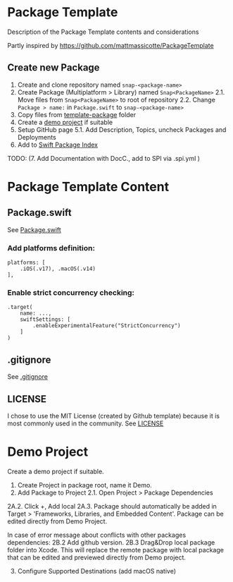 # Package Template

Description of the Package Template contents and considerations

Partly inspired by https://github.com/mattmassicotte/PackageTemplate


##  Create new Package

1. Create and clone repository named `snap-<package-name>`
2. Create Package (Multiplatform > Library) named `Snap<PackageName>`
2.1. Move files from `Snap<PackageName>` to root of repository
2.2. Change `Package > name:` in `Package.swift` to `snap-<package-name>`
3. Copy files from [template-package](./template-package/) folder
4. Create a [demo project](#demo-project) if suitable
5. Setup GitHub page
5.1. Add Description, Topics, uncheck Packages and Deployments 
6. Add to [Swift Package Index](https://swiftpackageindex.com)

TODO:
(7. Add Documentation with DocC., add to SPI via .spi.yml )


# Package Template Content

## Package.swift
See [Package.swift](./package-template/Package.swift)

### Add platforms definition:

```
platforms: [
    .iOS(.v17), .macOS(.v14)
],
```

### Enable strict concurrency checking:

```
.target(
    name: ...,
    swiftSettings: [
        .enableExperimentalFeature("StrictConcurrency")
    ]
)
```

## .gitignore

See [.gitignore](./package-template/.gitignore)


## LICENSE

I chose to use the MIT License (created by Github template) because it is most commonly used in the community. 
See [LICENSE](./package-template/LICENSE)



# Demo Project

Create a demo project if suitable.

1. Create Project in package root, name it <PackageName>Demo.
2. Add Package to Project
2.1. Open Project > Package Dependencies

2A.2. Click +, Add local
2A.3. Package should automatically be added in Target > 'Frameworks, Libraries, and Embedded Content'. Package can be edited directly from Demo Project.

In case of error message about conflicts with other packages dependencies:
2B.2 Add github version.
2B.3 Drag&Drop local package folder into Xcode. This will replace the remote package with local package that can be edited and previewed directly from Demo project.

3. Configure Supported Destinations (add macOS native)
